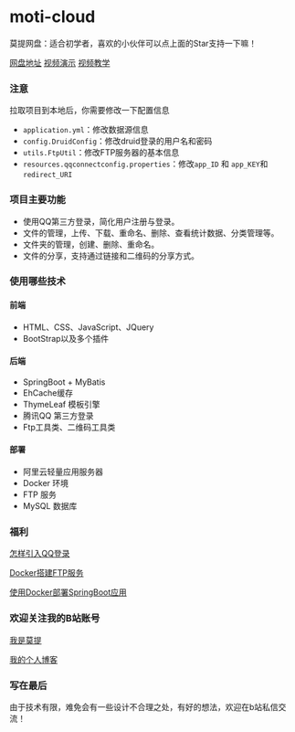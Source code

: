 # moti-cloud
莫提网盘：适合初学者，喜欢的小伙伴可以点上面的Star支持一下嘛！

[网盘地址](http://xuewei.world/moti-cloud/)          [视频演示](https://www.bilibili.com/video/av92186731)  [视频教学](http://u6.gg/sScWR)

### 注意

拉取项目到本地后，你需要修改一下配置信息

- `application.yml`：修改数据源信息
- `config.DruidConfig`：修改druid登录的用户名和密码
- `utils.FtpUtil`：修改FTP服务器的基本信息
- `resources.qqconnectconfig.properties`：修改`app_ID` 和 `app_KEY`和 `redirect_URI`

### 项目主要功能

- 使用QQ第三方登录，简化用户注册与登录。
- 文件的管理，上传、下载、重命名、删除、查看统计数据、分类管理等。
- 文件夹的管理，创建、删除、重命名。
- 文件的分享，支持通过链接和二维码的分享方式。

### 使用哪些技术

#### 前端

- HTML、CSS、JavaScript、JQuery
- BootStrap以及多个插件

#### 后端

- SpringBoot + MyBatis
- EhCache缓存
- ThymeLeaf 模板引擎
- 腾讯QQ 第三方登录
- Ftp工具类、二维码工具类

#### 部署

- 阿里云轻量应用服务器
- Docker 环境
- FTP 服务
- MySQL 数据库

### 福利

[怎样引入QQ登录](https://www.bilibili.com/video/av90710722)

[Docker搭建FTP服务](https://www.bilibili.com/video/av87259459)

[使用Docker部署SpringBoot应用](https://www.bilibili.com/video/av88690709)

### 欢迎关注我的B站账号

[我是莫提](https://space.bilibili.com/301320288)

[我的个人博客](http://xuewei.world)



### 写在最后

由于技术有限，难免会有一些设计不合理之处，有好的想法，欢迎在b站私信交流！


